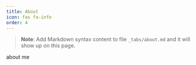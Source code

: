 ```yaml
---
title: About
icon: fas fa-info
order: 4
---
```



> **Note**: Add Markdown syntax content to file `_tabs/about.md` and it will show up on this page.


about me
